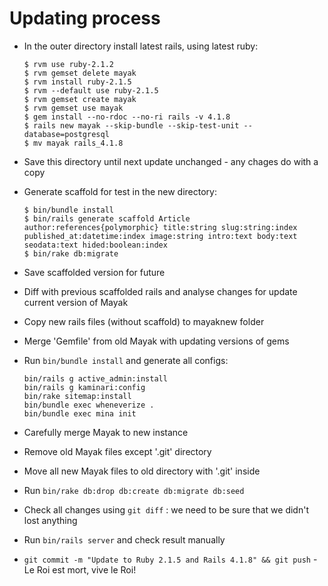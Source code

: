Updating process
================

* In the outer directory install latest rails, using latest ruby:

    ```
    $ rvm use ruby-2.1.2
    $ rvm gemset delete mayak
    $ rvm install ruby-2.1.5
    $ rvm --default use ruby-2.1.5
    $ rvm gemset create mayak
    $ rvm gemset use mayak
    $ gem install --no-rdoc --no-ri rails -v 4.1.8
    $ rails new mayak --skip-bundle --skip-test-unit --database=postgresql
    $ mv mayak rails_4.1.8
    ```

* Save this directory until next update unchanged - any chages do with a copy

* Generate scaffold for test in the new directory:

    ```
    $ bin/bundle install
    $ bin/rails generate scaffold Article author:references{polymorphic} title:string slug:string:index published_at:datetime:index image:string intro:text body:text seodata:text hided:boolean:index
    $ bin/rake db:migrate
    ```

* Save scaffolded version for future

* Diff with previous scaffolded rails and analyse changes for update current version of Mayak

* Copy new rails files (without scaffold) to mayaknew folder

* Merge 'Gemfile' from old Mayak with updating versions of gems

* Run `bin/bundle install` and generate all configs:

    ```
    bin/rails g active_admin:install
    bin/rails g kaminari:config
    bin/rake sitemap:install
    bin/bundle exec wheneverize .
    bin/bundle exec mina init
    ```

* Carefully merge Mayak to new instance

* Remove old Mayak files except '.git' directory

* Move all new Mayak files to old directory with '.git' inside

* Run `bin/rake db:drop db:create db:migrate db:seed`

* Check all changes using `git diff` : we need to be sure that we didn't lost anything

* Run `bin/rails server` and check result manually

* `git commit -m "Update to Ruby 2.1.5 and Rails 4.1.8" && git push` - Le Roi est mort, vive le Roi!
